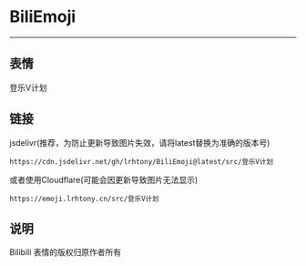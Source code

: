 # BiliEmoji
---
## 表情
登乐V计划
## 链接
jsdelivr(推荐，为防止更新导致图片失效，请将latest替换为准确的版本号)
```
https://cdn.jsdelivr.net/gh/lrhtony/BiliEmoji@latest/src/登乐V计划
```
或者使用Cloudflare(可能会因更新导致图片无法显示)
```
https://emoji.lrhtony.cn/src/登乐V计划
```
## 说明
Bilibili 表情的版权归原作者所有
